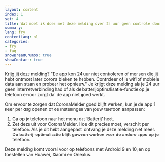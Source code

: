 ```yaml
---
layout: content
index: 1
set: 4
title: Wat moet ik doen met deze melding over 24 uur geen controle door de app? 
summary: 
lang: fry
contentLang: nl
categories:
- fry
- faq
showBreadCrumbs: true
showContact: true
---
```

Krijg jij deze melding? "De app kon 24 uur niet controleren of mensen die jij hebt ontmoet later corona bleken te hebben. Controleer of je wifi of mobiele data aan staan en probeer het opnieuw." Je krijgt deze melding als je 24 uur geen internetverbinding had of als de batterijoptimalisatie-functie op je telefoon ervoor zorgt dat de app niet goed werkt. 
 
Om ervoor te zorgen dat CoronaMelder goed blijft werken, kun je de app 1 keer per dag openen of de instellingen van jouw telefoon aanpassen: 
1. Ga op je telefoon naar het menu dat ‘Batterij’ heet. 
2. Zet deze uit voor CoronaMelder.
Hoe dit precies moet, verschilt per telefoon. Als je dit hebt aangepast, ontvang je deze melding niet meer. De batterij-optimalisatie blijft gewoon werken voor de andere apps op je telefoon. 

Deze melding komt vooral voor op telefoons met Android 9 en 10, en op toestellen van Huawei, Xiaomi en Oneplus.
